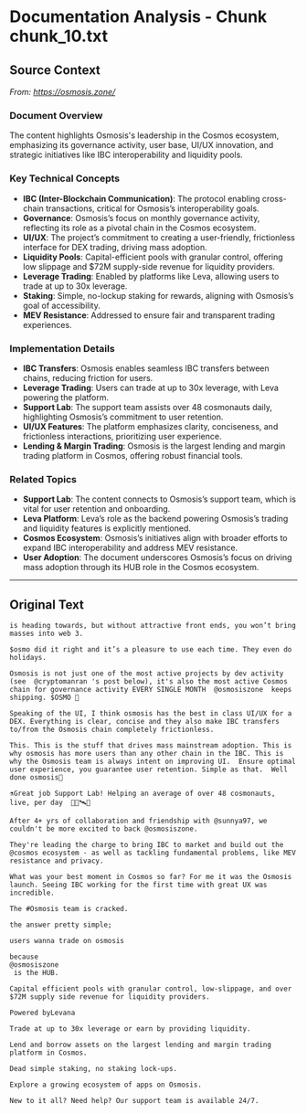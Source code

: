 # Documentation Analysis - Chunk chunk_10.txt

## Source Context
*From: https://osmosis.zone/*

### Document Overview  
The content highlights Osmosis's leadership in the Cosmos ecosystem, emphasizing its governance activity, user base, UI/UX innovation, and strategic initiatives like IBC interoperability and liquidity pools.  

### Key Technical Concepts  
- **IBC (Inter-Blockchain Communication)**: The protocol enabling cross-chain transactions, critical for Osmosis’s interoperability goals.  
- **Governance**: Osmosis’s focus on monthly governance activity, reflecting its role as a pivotal chain in the Cosmos ecosystem.  
- **UI/UX**: The project’s commitment to creating a user-friendly, frictionless interface for DEX trading, driving mass adoption.  
- **Liquidity Pools**: Capital-efficient pools with granular control, offering low slippage and $72M supply-side revenue for liquidity providers.  
- **Leverage Trading**: Enabled by platforms like Leva, allowing users to trade at up to 30x leverage.  
- **Staking**: Simple, no-lockup staking for rewards, aligning with Osmosis’s goal of accessibility.  
- **MEV Resistance**: Addressed to ensure fair and transparent trading experiences.  

### Implementation Details  
- **IBC Transfers**: Osmosis enables seamless IBC transfers between chains, reducing friction for users.  
- **Leverage Trading**: Users can trade at up to 30x leverage, with Leva powering the platform.  
- **Support Lab**: The support team assists over 48 cosmonauts daily, highlighting Osmosis’s commitment to user retention.  
- **UI/UX Features**: The platform emphasizes clarity, conciseness, and frictionless interactions, prioritizing user experience.  
- **Lending & Margin Trading**: Osmosis is the largest lending and margin trading platform in Cosmos, offering robust financial tools.  

### Related Topics  
- **Support Lab**: The content connects to Osmosis’s support team, which is vital for user retention and onboarding.  
- **Leva Platform**: Leva’s role as the backend powering Osmosis’s trading and liquidity features is explicitly mentioned.  
- **Cosmos Ecosystem**: Osmosis’s initiatives align with broader efforts to expand IBC interoperability and address MEV resistance.  
- **User Adoption**: The document underscores Osmosis’s focus on driving mass adoption through its HUB role in the Cosmos ecosystem.

---

## Original Text
```
is heading towards, but without attractive front ends, you won’t bring masses into web 3.

$osmo did it right and it’s a pleasure to use each time. They even do holidays.

Osmosis is not just one of the most active projects by dev activity (see  @cryptomanran 's post below), it's also the most active Cosmos chain for governance activity EVERY SINGLE MONTH  @osmosiszone  keeps shipping. $OSMO 🧪

Speaking of the UI, I think osmosis has the best in class UI/UX for a DEX. Everything is clear, concise and they also make IBC transfers to/from the Osmosis chain completely frictionless.

This. This is the stuff that drives mass mainstream adoption. This is why osmosis has more users than any other chain in the IBC. This is why the Osmosis team is always intent on improving UI.  Ensure optimal user experience, you guarantee user retention. Simple as that.  Well done osmosis👏

⚗️Great job Support Lab! Helping an average of over 48 cosmonauts, live, per day  🧑‍🚀🛰️🫶

After 4+ yrs of collaboration and friendship with @sunnya97, we couldn't be more excited to back @osmosiszone.
 
They're leading the charge to bring IBC to market and build out the @cosmos ecosystem - as well as tackling fundamental problems, like MEV resistance and privacy.

What was your best moment in Cosmos so far? For me it was the Osmosis launch. Seeing IBC working for the first time with great UX was incredible.

The #Osmosis team is cracked.

the answer pretty simple;

users wanna trade on osmosis

because 
@osmosiszone
 is the HUB.

Capital efficient pools with granular control, low-slippage, and over $72M supply side revenue for liquidity providers.

Powered byLevana

Trade at up to 30x leverage or earn by providing liquidity.

Lend and borrow assets on the largest lending and margin trading platform in Cosmos.

Dead simple staking, no staking lock-ups.

Explore a growing ecosystem of apps on Osmosis.

New to it all? Need help? Our support team is available 24/7.

```